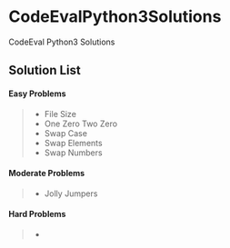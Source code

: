 # CodeEvalPython3Solutions
CodeEval Python3 Solutions

Solution List
-------------
#### Easy Problems

> - File Size
> - One Zero Two Zero
> - Swap Case
> - Swap Elements
> - Swap Numbers

#### Moderate Problems

> - Jolly Jumpers

#### Hard Problems

> - 
